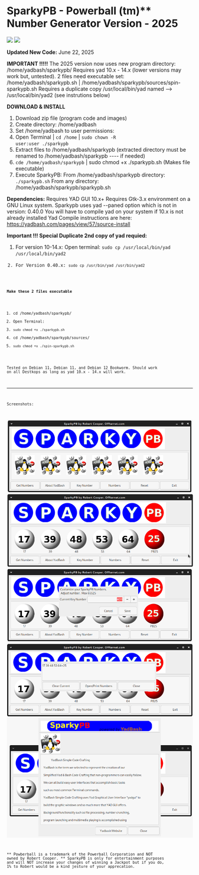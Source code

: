 # SparkyPB - Powerball (tm)** Number Generator Version - 2025

<img src="https://github.com/offternet/powerball-generator/blob/master/sparkypb-icon.png"> <img src="https://github.com/offternet/powerball-generator/blob/master/sparky-pb-300banner.png">

**Updated New Code:** June 22, 2025

**IMPORTANT !!!!!** The 2025 version now uses new program directory: /home/yadbash/sparkypb/ 
                    Requires yad 10.x - 14.x (lower versions may work but, untested).
                    2 files need executable set: /home/yadbash/sparkypb.sh | /home/yadbash/sparkypb/sources/spin-sparkypb.sh
                    Requires a duplicate copy /usr/local/bin/yad named --> /usr/local/bin/yad2 (see instrutions below)

**DOWNLOAD & INSTALL**
1. Download zip file (program code and images)
2. Create directory: /home/yadbash
3. Set /home/yadbash to user permissions:
4. Open Terminal | <code>cd /home</code> | <code>sudo chown -R user:user ./sparkypb</code>
5. Extract files to /home/yadbash/sparkypb (extracted directory must be renamed to /home/yadbash/sparkypb ---- if needed)
6. <code>cde /home/yadbash/sparkypb</code> | sudo chmod +x ./sparkypb.sh (Makes file executable)
7. Execute SparkyPB:
     From /home/yadbash/sparkypb directory: <code>./sparkypb.sh</code>
     From any directory: /home/yadbash/sparkypb/sparkypb.sh
   
**Dependencies:**   Requires YAD GUI 10.x+ 
                    Requires Gtk-3.x environment on a GNU Linux system. 
                    Sparkypb uses yad --paned option which is not in version: 0.40.0
                    You will have to compile yad on your system if 10.x is not already installed
                    Yad Compile instructions are here: https://yadbash.com/pages/view/57/source-install
    
**Important !!!  Special Duplicate 2nd copy of yad requied:** 

1. For version 10-14.x: Open terminal: <code>sudo cp /usr/local/bin/yad /usr/local/bin/yad2
2. For Version 0.40.x: <code>sudo cp /usr/bin/yad /usr/bin/yad2

**Make these 2 files executable**
1. cd /home/yadbash/sparkypb/
2. Open Terminal:
3. <code>sudo chmod +x ./sparkypb.sh</code>
4. cd /home/yadbash/sparkypb/sources/
5. <code>sudo chmod +x ./spin-sparkypb.sh</code>

Tested on Debian 11, Debian 11, and Debian 12 Bookworm. Should work on all Destkops as long as yad 10.x - 14.x will work.

----------------------
Screenshots:

![Alt text](https://github.com/offternet/SparkyPB-Powerball-Numbers-Generator/blob/master/screenshots/sparkypb01.png)
![Alt text](https://github.com/offternet/SparkyPB-Powerball-Numbers-Generator/blob/master/screenshots/sparkypb02.png)
![Alt text](https://github.com/offternet/SparkyPB-Powerball-Numbers-Generator/blob/master/screenshots/sparkypb03.png)
![Alt text](https://github.com/offternet/SparkyPB-Powerball-Numbers-Generator/blob/master/screenshots/sparkypb04.png)
![Alt text](https://github.com/offternet/SparkyPB-Powerball-Numbers-Generator/blob/master/screenshots/sparkypb05.png)

** Powberball is a trademark of the Powerball Corporation and NOT owned by Robert Cooper. 
** SparkyPB is only for entertainment purposes and will NOT increase your changes of winning a Jackpot but if you do, 1% to Robert would be a kind jesture of your apprecation.
